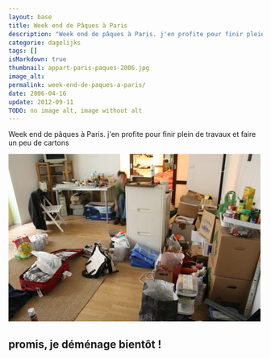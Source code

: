 ```yaml
---
layout: base
title: Week end de Pâques à Paris
description: "Week end de pâques à Paris. j'en profite pour finir plein de travaux et faire un peu de cartons"
categorie: dagelijks
tags: []
isMarkdown: true
thumbnail: appart-paris-paques-2006.jpg
image_alt: 
permalink: week-end-de-paques-a-paris/
date: 2006-04-16
update: 2012-09-11
TODO: no image alt, image without alt
---
```


Week end de pâques à Paris. j'en profite pour finir plein de travaux et faire un peu de cartons

![](appart-paris-paques-2006.jpg)


promis, je déménage bientôt !
---
